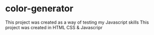 # color-generator

This project was created as a way of testing my Javascript skills
This project was created in HTML CSS & Javascripr

